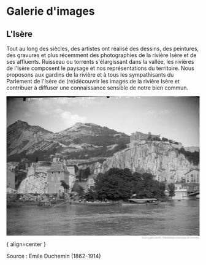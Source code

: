 # Galerie d'images

## L'Isère

Tout au long des siècles, des artistes ont réalisé des dessins, des peintures, des gravures et plus récemment des photographies de la rivière Isère et de ses affluents. Ruisseau ou torrents s'élargissant dans la vallée, les rivières de l'Isère composent le paysage et nos représentations du territoire. Nous proposons aux gardins de la rivière et à tous les sympathisants du Parlement de l'Isère de (re)découvrir les images de la rivière Isère et contribuer à diffuser une connaissance sensible de notre bien commun. 

![Image title](https://github.com/Konsilion/website-parlement-riviere-isere/blob/master/mkdocs/media/commission_artistique/abc009ed-b9bb-4488-85bf-ecf93e3c65b0.png?raw=true){ align=center }

Source : Emile Duchemin (1862-1914)
